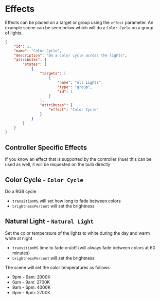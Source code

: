 # Effects
Effects can be placed on a target or group using the `effect` parameter. An example scene can be seen below which will do a `Color Cycle` on a group of lights.
```json
{
    "id": 1,
    "name": "Color Cycle",
    "description": "Do a color cycle across the lights",
    "attributes": {
        "states": [
            {
                "targets": [
                    {
                        "name": "All Lights",
                        "type": "group",
                        "id": 1
                    }
                ],
                "attributes": {
                    "effect": "Color Cycle"
                }
            }
        ]
    }
}
```
## Controller Specific Effects
If you know an effect that is supported by the controller (hue) this can be used as well, it will be requested on the bulb directly

## Color Cycle - `Color Cycle`
Do a RGB cycle
- `transitionMS` will set how long to fade between colors
- `brightnessPercent` will set the brightness

## Natural Light - `Natural Light`
Set the color temperature of the lights to white during the day and warm white at night
- `transitionMS` time to fade on/off (will always fade between colors at 60 minutes)
- `brightnessPercent` will set the brightness

The scene will set the color temperatures as follows:
- 9pm - 6am: 2000K
- 6am - 9am: 2700K
- 9am - 6pm: 4000K
- 6pm - 9pm: 2700K
